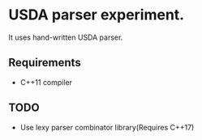 # USDA parser experiment.

It uses hand-written USDA parser.

## Requirements

* C++11 compiler

## TODO

* Use lexy parser combinator library(Requires C++17)
